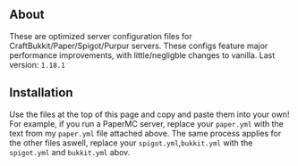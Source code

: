 ## About 

These are optimized server configuration files for CraftBukkit/Paper/Spigot/Purpur servers. These configs feature major performance improvements, with little/negligble changes to vanilla. Last version: `1.18.1`

## Installation

Use the files at the top of this page and copy and paste them into your own! For example, if you run a PaperMC server, replace your `paper.yml` with the text from my `paper.yml` file attached above. The same process applies for the other files aswell, replace your `spigot.yml`,`bukkit.yml` with the `spigot.yml` and `bukkit.yml` abov.

